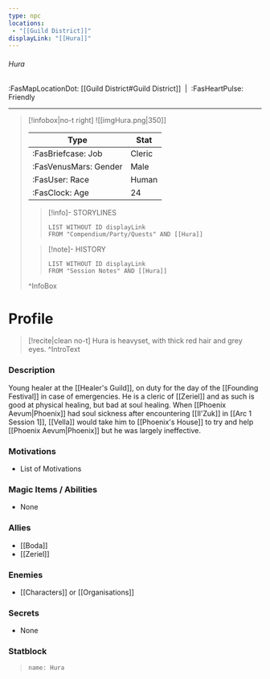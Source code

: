 ```yaml
---
type: npc
locations:
 - "[[Guild District]]"
displayLink: "[[Hura]]"
---
```

###### Hura
<span class="sub2">:FasMapLocationDot: [[Guild District#Guild District]]&nbsp;&nbsp;|&nbsp;&nbsp;:FasHeartPulse: Friendly </span>
___

> [!infobox|no-t right]
> ![[imgHura.png|350]]
>
> | Type | Stat |
> | ---- | ---- |
> | :FasBriefcase: Job |  Cleric |
> | :FasVenusMars: Gender | Male |
> | :FasUser: Race | Human |
> | :FasClock: Age | 24 |
>
>> [!info]- STORYLINES
>>```dataview
>>LIST WITHOUT ID displayLink
>>FROM "Compendium/Party/Quests" AND [[Hura]]
>
>>[!note]- HISTORY
>>```dataview
>>LIST WITHOUT ID displayLink
>>FROM "Session Notes" AND [[Hura]]
>
>^InfoBox

# Profile

> [!recite|clean no-t]
>	Hura is heavyset, with thick red hair and grey eyes.
>^IntroText

### Description
Young healer at the [[Healer's Guild]], on duty for the day of the [[Founding Festival]] in case of emergencies. He is a cleric of [[Zeriel]] and as such is good at physical healing, but bad at soul healing. When [[Phoenix Aevum|Phoenix]] had soul sickness after encountering [[Il'Zuk]] in [[Arc 1 Session 1]], [[Vella]] would take him to [[Phoenix's House]] to try and help [[Phoenix Aevum|Phoenix]] but he was largely ineffective.

### Motivations
- List of Motivations

### Magic Items / Abilities
- None

### Allies
- [[Boda]]
- [[Zeriel]]

### Enemies
- [[Characters]] or [[Organisations]]

### Secrets
- None

### Statblock
> ```statblock
> name: Hura